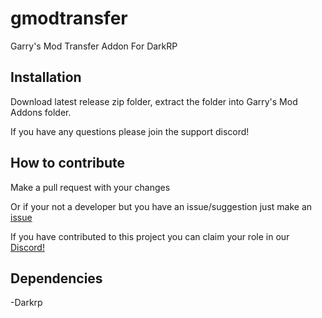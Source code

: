 # gmodtransfer
Garry's Mod Transfer Addon For DarkRP

## Installation
Download latest release zip folder, extract the folder into Garry's Mod Addons folder.

If you have any questions please join the support discord!
## How to contribute
Make a pull request with your changes

Or if your not a developer but you have an issue/suggestion just make an [issue](https://github.com/hedges7/gmodtransfer/issues)

If you have contributed to this project you can claim your role in our [Discord!](https://discord.gg/PQGspxpfFe)

## Dependencies
-Darkrp
